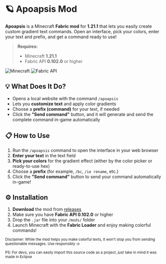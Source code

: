 # 🪐 Apoapsis Mod

**Apoapsis** is a Minecraft **Fabric mod** for **1.21.1** that lets you easily create custom gradient text commands. Open an interface, pick your colors, enter your text and prefix, and get a command ready to use!
> **Requires:**  
> - Minecraft **1.21.1**
> - Fabric API **0.102.0** or higher

![Minecraft](https://img.shields.io/badge/Minecraft-1.21.1-brightgreen) ![Fabric API](https://img.shields.io/badge/Fabric--API-0.102.0%2B-blue)

## 💡 What Does It Do?

- Opens a local website with the command `/apoapsis`
- Lets you **customize text** and apply color gradients
- Choose a **prefix (command)** for your text, if needed
- Click the **"Send command"** button, and it will generate and send the complete command in-game automatically

## 📋 How to Use

1. Run the `/apoapsis` command to open the interface in your web browser
2. **Enter your text** in the text field
3. **Pick your colors** for the gradient effect (either by the color picker or ready-to-use hex)
4. Choose a **prefix** (for example, `/bc`, `/ie rename`, etc.)
5. Click the **"Send command"** button to send your command automatically in-game!

## ⚙️ Installation

1. **Download** the mod from [releases](https://github.com/arminosz/apoapsis/releases)
2. Make sure you have **Fabric API 0.102.0** or higher
3. Drop the `.jar` file into your `/mods/` folder
4. Launch Minecraft with the **Fabric Loader** and enjoy making colorful commands!

<sub>Disclaimer: While the mod helps you make colorful texts, it won't stop you from sending questionable messages. Use responsibly :o</sub>

<sub>PS: For devs, you can easily import this source code as a project, just take in mind it was made in Eclipse </sub>


